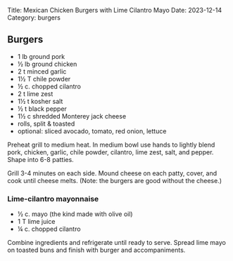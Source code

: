 Title: Mexican Chicken Burgers with Lime Cilantro Mayo
Date: 2023-12-14
Category: burgers

## Burgers

* 1 lb ground pork
* ½ lb ground chicken
* 2 t minced garlic
* 1½ T chile powder
* ½ c. chopped cilantro
* 2 t lime zest
* 1½ t kosher salt
* ½ t black pepper
* 1½ c shredded Monterey jack cheese
* rolls, split & toasted
* optional: sliced avocado, tomato, red onion, lettuce

Preheat grill to medium heat. In medium bowl use hands to lightly blend pork,
chicken, garlic, chile powder, cilantro, lime zest, salt, and pepper. Shape
into 6-8 patties.

Grill 3-4 minutes on each side.  Mound cheese on each patty, cover, and cook
until cheese melts.  (Note: the burgers are good without the cheese.)

### Lime-cilantro mayonnaise

* ½ c. mayo (the kind made with olive oil)
* 1 T lime juice
* ¼ c. chopped cilantro

Combine ingredients and refrigerate until ready to serve.  Spread lime mayo
on toasted buns and finish with burger and accompaniments.